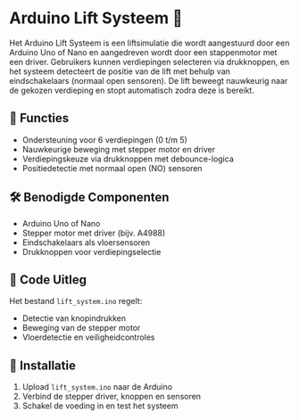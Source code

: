 # Arduino Lift Systeem 🚀
Het Arduino Lift Systeem is een liftsimulatie die wordt aangestuurd door een Arduino Uno of Nano en aangedreven wordt door een stappenmotor met een driver. Gebruikers kunnen verdiepingen selecteren via drukknoppen, en het systeem detecteert de positie van de lift met behulp van eindschakelaars (normaal open sensoren). De lift beweegt nauwkeurig naar de gekozen verdieping en stopt automatisch zodra deze is bereikt.

## 📌 Functies
- Ondersteuning voor 6 verdiepingen (0 t/m 5)  
- Nauwkeurige beweging met stepper motor en driver  
- Verdiepingskeuze via drukknoppen met debounce-logica  
- Positiedetectie met normaal open (NO) sensoren  

## 🛠️ Benodigde Componenten
- Arduino Uno of Nano  
- Stepper motor met driver (bijv. A4988)  
- Eindschakelaars als vloersensoren  
- Drukknoppen voor verdiepingselectie  

## 📜 Code Uitleg
Het bestand `lift_system.ino` regelt:  
- Detectie van knopindrukken  
- Beweging van de stepper motor  
- Vloerdetectie en veiligheidcontroles  

## 🚀 Installatie
1. Upload `lift_system.ino` naar de Arduino  
2. Verbind de stepper driver, knoppen en sensoren  
3. Schakel de voeding in en test het systeem  
